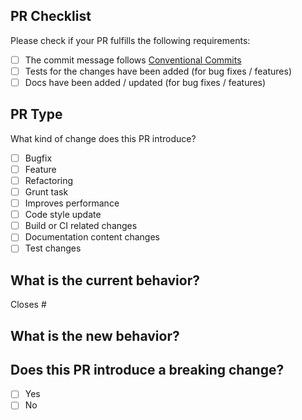 ## PR Checklist

Please check if your PR fulfills the following requirements:

- [ ] The commit message follows [Conventional Commits](https://www.conventionalcommits.org/en/)
- [ ] Tests for the changes have been added (for bug fixes / features)
- [ ] Docs have been added / updated (for bug fixes / features)

## PR Type

What kind of change does this PR introduce?

- [ ] Bugfix
- [ ] Feature
- [ ] Refactoring
- [ ] Grunt task
- [ ] Improves performance
- [ ] Code style update
- [ ] Build or CI related changes
- [ ] Documentation content changes
- [ ] Test changes

## What is the current behavior?

Closes # <!-- link to a relevant issue. -->

## What is the new behavior?

## Does this PR introduce a breaking change?

- [ ] Yes
- [ ] No
